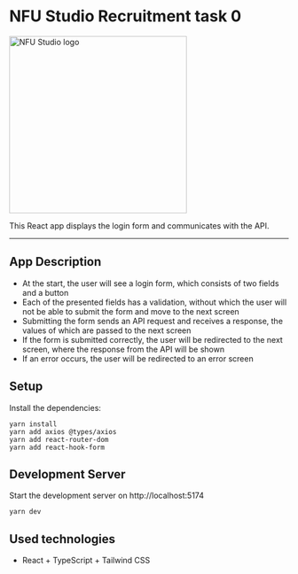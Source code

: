 # NFU Studio Recruitment task 0

<img src="https://res.cloudinary.com/dyuv3x8ly/image/upload/v1665135860/nfuBlog/mnikwzh3shwtiovcrmfl.png" height="320" alt="NFU Studio logo" />

This React app displays the login form and communicates with the API.

---

## App Description
- At the start, the user will see a login form, which consists of two fields and a button
- Each of the presented fields has a validation, without which the user will not be able to submit the form and move to the next screen
- Submitting the form sends an API request and receives a response, the values of which are passed to the next screen
- If the form is submitted correctly, the user will be redirected to the next screen, where the response from the API will be shown
- If an error occurs, the user will be redirected to an error screen

## Setup
Install the dependencies:
```
yarn install
yarn add axios @types/axios
yarn add react-router-dom
yarn add react-hook-form
```

## Development Server
Start the development server on http://localhost:5174
```
yarn dev
```

## Used technologies
- React + TypeScript + Tailwind CSS
